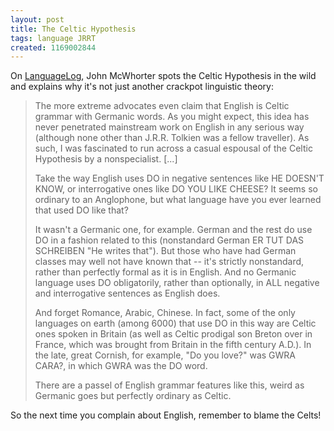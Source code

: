 ```yaml
---
layout: post
title: The Celtic Hypothesis
tags: language JRRT
created: 1169002844
---
```

On [LanguageLog](http://itre.cis.upenn.edu/~myl/languagelog/archives/004037.html), John McWhorter spots the Celtic Hypothesis in the wild and explains why it's not just another crackpot linguistic theory:

> The more extreme advocates even claim that English is Celtic grammar with Germanic words. As you might expect, this idea has never penetrated mainstream work on English in any serious way (although none other than J.R.R. Tolkien was a fellow traveller). As such, I was fascinated to run across a casual espousal of the Celtic Hypothesis by a nonspecialist. [...]
>
> Take the way English uses DO in negative sentences like HE DOESN'T KNOW, or interrogative ones like DO YOU LIKE CHEESE? It seems so ordinary to an Anglophone, but what language have you ever learned that used DO like that?<!--break-->
>
>It wasn't a Germanic one, for example. German and the rest do use DO in a fashion related to this (nonstandard German ER TUT DAS SCHREIBEN "He writes that"). But those who have had German classes may well not have known that -- it's strictly nonstandard, rather than perfectly formal as it is in English. And no Germanic language uses DO obligatorily, rather than optionally, in ALL negative and interrogative sentences as English does.
>
>And forget Romance, Arabic, Chinese. In fact, some of the only languages on earth (among 6000) that use DO in this way are Celtic ones spoken in Britain (as well as Celtic prodigal son Breton over in France, which was brought from Britain in the fifth century A.D.). In the late, great Cornish, for example, "Do you love?" was GWRA CARA?, in which GWRA was the DO word.
>
>There are a passel of English grammar features like this, weird as Germanic goes but perfectly ordinary as Celtic.

So the next time you complain about English, remember to blame the Celts!
